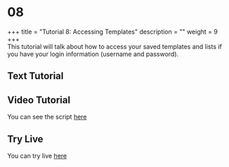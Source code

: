 # 08

+++ title = "Tutorial 8: Accessing Templates" description = "" weight = 9 +++    
 This tutorial will talk about how to access your saved templates and lists if you have your login information \(username and password\). 

## Text Tutorial

## Video Tutorial

You can see the script [here](https://github.com/hyounes4560/training-portal/tree/a5d651d741ffc8a7b4a33a10307dc2a430deef4a/intermine-training-portal/python-scripts/video08/README.md)

## Try Live

 You can try live [here](https://mybinder.org/v2/gh/intermine/intermine-ws-python-docs/master?filepath=08-tutorial.ipynb)

